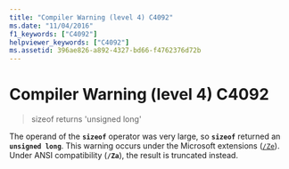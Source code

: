 ```yaml
---
title: "Compiler Warning (level 4) C4092"
ms.date: "11/04/2016"
f1_keywords: ["C4092"]
helpviewer_keywords: ["C4092"]
ms.assetid: 396ae826-a892-4327-bd66-f4762376d72b
---
```

# Compiler Warning (level 4) C4092

> sizeof returns 'unsigned long'

The operand of the **`sizeof`** operator was very large, so **`sizeof`** returned an **`unsigned long`**. This warning occurs under the Microsoft extensions ([`/Ze`](../../build/reference/za-ze-disable-language-extensions.md)). Under ANSI compatibility (**`/Za`**), the result is truncated instead.
